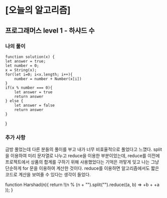 # [오늘의 알고리즘]

  

## 프로그래머스 level 1 - 하샤드 수

  

### 나의 풀이

    function solution(x) {
    let answer = true;
    let number = 0;
    x = String(x);
    for(let i=0; i<x.length; i++){
        number = number + Number(x[i])
    }
    if(x % number === 0){
        let answer = true
        return answer
    } else {
        let answer = false
        return answer
    }
}

### 추가 사항

금방 풀었는데 다른 분들의 풀이를 부고 내가 너무 비효율적으로 풀었다고 느꼈다. split을 이용하여 미리 문자열로 나누고 reduce을 이용한 부분이었는데, 
reduce를 이전에 프로젝트에서 상품의 합계를 구하기 위해 사용했었다는 기억은 까맣게 잊고 나는 그냥 단순하게 for 문을 이용하여 계산한 것이다. reduce를 이용하면 알고리즘에서도 
짧은 코드로 계산을 보여줄 수 있다는 생각이 들었다. 


function Harshad(n){
  return !(n % (n + "").split("").reduce((a, b) => +b + +a ));
}